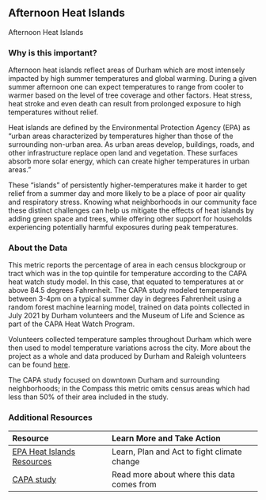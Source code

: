 ## Afternoon Heat Islands
Afternoon Heat Islands

### Why is this important?
Afternoon heat islands reflect areas of Durham which are most intensely impacted by high summer temperatures and global warming. During a given summer afternoon one can expect temperatures to range from cooler to warmer based on the level of tree coverage and other factors. Heat stress, heat stroke and even death can result from prolonged exposure to high temperatures without relief.

Heat islands are defined by the Environmental Protection Agency (EPA) as “urban areas characterized by temperatures higher than those of the surrounding non-urban area. As urban areas develop, buildings, roads, and other infrastructure replace open land and vegetation. These surfaces absorb more solar energy, which can create higher temperatures in urban areas.”

These “islands” of persistently higher-temperatures make it harder to get relief from a summer day and more likely to be a place of poor air quality and respiratory stress. Knowing what neighborhoods in our community face these distinct challenges can help us mitigate the effects of heat islands by adding green space and trees, while offering other support for households experiencing potentially harmful exposures during peak temperatures.

### About the Data
This metric reports the percentage of area in each census blockgroup or tract which was in the top quintile for temperature according to the CAPA heat watch study model. In this case, that equated to temperatures at or above 84.5 degrees Fahrenheit. The CAPA study modeled temperature between 3-4pm on a typical summer day in degrees Fahrenheit using a random forest machine learning model, trained on data points collected in July 2021 by Durham volunteers and the Museum of Life and Science as part of the CAPA Heat Watch Program.

Volunteers collected temperature samples throughout Durham which were then used to model temperature variations across the city. More about the project as a whole and data produced by Durham and Raleigh volunteers can be found [here](https://osf.io/4tkvs/).

The CAPA study focused on downtown Durham and surrounding neighborhoods; in the Compass this metric omits census areas which had less than 50% of their area included in the study.

### Additional Resources
| Resource                                                      | Learn More and Take Action | 
|:--------------------------------------------------------------| :--- |
| [EPA Heat Islands Resources](https://www.epa.gov/heatislands) | Learn, Plan and Act to fight climate change |
| [CAPA study](https://osf.io/4tkvs/) | Read more about where this data comes from |
